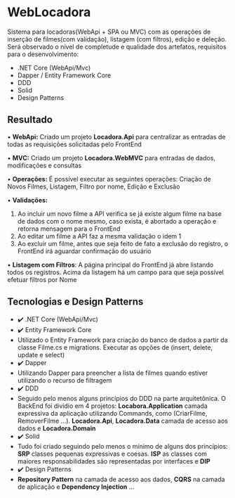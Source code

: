 # WebLocadora

Sistema para locadoras(WebApi + SPA ou MVC) com as operações de inserção de filmes(com validação), listagem (com filtros), edição e deleção.
Será observado o nível de completude e qualidade dos artefatos, requisitos para o desenvolvimento:
 
- .NET Core (WebApi/Mvc)
- Dapper / Entity Framework Core
- DDD
- Solid
- Design Patterns

## Resultado

• **WebApi:** Criado um projeto **Locadora.Api** para centralizar as entradas de todas as requisições solicitadas pelo FrontEnd

• **MVC:** Criado um projeto **Locadora.WebMVC** para entradas de dados, modificações e consultas

• **Operações:** É possível executar as seguintes operações: Criação de Novos Filmes, Listagem, Filtro por nome, Edição e Exclusão

• **Validações:**
   1. Ao incluir um novo filme a API verifica se já existe algum filme na base de dados com o nome mesmo, caso exista, é abortado a operação e retorna mensagem para o FrontEnd
   2. Ao editar um filme a API faz a mesma validação o idem 1
   3. Ao excluir um filme, antes que seja feito de fato a exclusão do registro, o FrontEnd irá aguardar confirmação do usuário

• **Listagem com Filtros**: A página principal do FrontEnd já abre listando todos os registros. Acima da listagem há um campo para que seja possível efetuar filtros por Nome

## Tecnologias e Design Patterns

- :heavy_check_mark: .NET Core (WebApi/Mvc)
- :heavy_check_mark: Entity Framework Core
- Utilizado o Entity Framework para criação do banco de dados a partir da classe Filme.cs e migrations. Executar as opções de (insert, delete, update e select)
- :heavy_check_mark: Dapper
- Utilizando Dapper para  preencher a lista de filmes quando estiver utilizando o recurso de filtragem
- :heavy_check_mark: DDD
- Seguido pelo menos alguns princípios do DDD na parte arquitetônica. O BackEnd foi dividio em 4 projetos: **Locabora.Application** camada expressiva da aplicação utilizando Commands, como (CriarFilme, RemoverFilme ...). **Locadora.Api**, **Locadora.Data** camada de acesso aos dados e **Locadora.Domain**
- :heavy_check_mark: Solid
- Tudo foi criado seguindo pelo menos o mínimo de alguns dos princípios: **SRP** classes pequenas expressivas e coesas. **ISP** as classes com maiores responsabilidades são representadas por interfaces e **DIP**
- :heavy_check_mark: Design Patterns
- **Repository Pattern** na camada de acesso aos dados, **CQRS** na camada de aplicação e **Dependency Injection** ...
